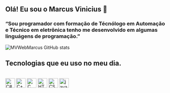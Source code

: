 ##  Olá! Eu sou o Marcus Vinicius 👋


### “Sou programador com formação de Técnólogo em Automação e Técnico em eletrônica tenho me desenvolvido em algumas linguágens de programação.”

![MVWebMarcus GitHub stats](https://github-readme-stats.vercel.app/api?username=MVWebMarcus&show_icons=true&theme=radical)

##  Tecnologias que eu uso no meu dia.

<div style="display: inline_block"><br/>
    <img align="center" alt="C#" height="30 width="40" src="https://cdn.jsdelivr.net/gh/devicons/devicon/icons/csharp/csharp-original.svg" />
    <img align="center" alt="C++" height="30 width="40" src="https://cdn.jsdelivr.net/gh/devicons/devicon/icons/cplusplus/cplusplus-original.svg" />
    <img align="center" alt="C" height="30 width="40" src="https://cdn.jsdelivr.net/gh/devicons/devicon/icons/c/c-original.svg" />
    <img align="center" alt="HTML5" height="30 width="40" src="https://cdn.jsdelivr.net/gh/devicons/devicon/icons/html5/html5-original.svg" />
    <img align="center" alt="CSS" height="30 width="40" src="https://cdn.jsdelivr.net/gh/devicons/devicon/icons/css3/css3-original.svg" />
    <img align="center" alt="javaScript" height="30 width="40" src="https://cdn.jsdelivr.net/gh/devicons/devicon/icons/javascript/javascript-original.svg" />
</div>
 
          
          
          
           
          
